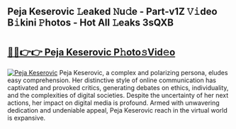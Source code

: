 ## Peja Keserovic 𝙻eaked 𝙽u𝚍e - Part-v1Z 𝚅𝚒deo B𝚒kini 𝙿hotos - Hot All 𝙻eaks 3sQXB

# <h2><a href="http://ld72cri.urlbe.top/?page=Peja+Keserovic">🔗🔗👉👉 Peja Keserovic P𝚑oto𝚜Vid𝚎o</a></h2>

[![Peja Keserovic](https://i.imgur.com/eBuTRDB.gif)](http://ld72cri.urlbe.top/?page=Peja+Keserovic)
Peja Keserovic, a complex and polarizing persona, eludes easy comprehension. Her distinctive style of online communication has captivated and provoked critics, generating debates on ethics, individuality, and the complexities of digital societies. Despite the uncertainty of her next actions, her impact on digital media is profound. Armed with unwavering dedication and undeniable appeal, Peja Keserovic reach in the virtual world is expansive.
